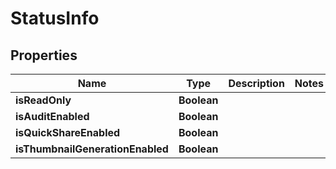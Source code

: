 
# StatusInfo

## Properties
Name | Type | Description | Notes
------------ | ------------- | ------------- | -------------
**isReadOnly** | **Boolean** |  | 
**isAuditEnabled** | **Boolean** |  | 
**isQuickShareEnabled** | **Boolean** |  | 
**isThumbnailGenerationEnabled** | **Boolean** |  | 



